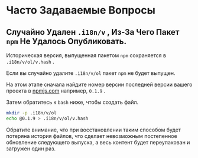 # Часто Задаваемые Вопросы

## Случайно Удален `.i18n/v` , Из-За Чего Пакет `npm` Не Удалось Опубликовать.

Историческая версия, выпущенная пакетом `npm` сохраняется в `.i18n/v/ol/v.hash` .

Если вы случайно удалите `.i18n/v/ol` пакет `npm` не будет выпущен.

На этом этапе сначала найдите номер версии последней версии вашего проекта в [npmjs.com](//npmjs.com) например, `0.1.9` .

Затем обратитесь к `bash` ниже, чтобы создать файл.

```bash
mkdir -p .i18n/v/ol
echo @0.1.9 > .i18n/v/ol/v.hash
```

Обратите внимание, что при восстановлении таким способом будет потеряна история файлов, что сделает невозможным постепенное обновление следующего выпуска, а весь контент будет переупакован и загружен один раз.